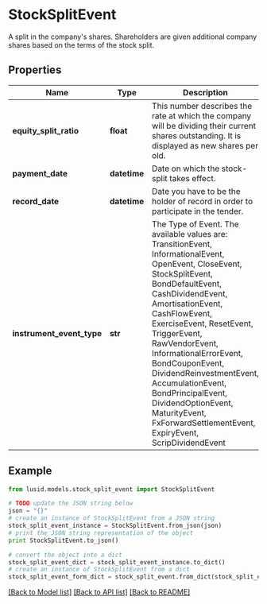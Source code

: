 # StockSplitEvent

A split in the company's shares. Shareholders are given additional company shares based on the terms of the stock split.

## Properties
Name | Type | Description | Notes
------------ | ------------- | ------------- | -------------
**equity_split_ratio** | **float** | This number describes the rate at which the company will be dividing their current shares outstanding. It is displayed as new shares per old. | 
**payment_date** | **datetime** | Date on which the stock-split takes effect. | 
**record_date** | **datetime** | Date you have to be the holder of record in order to participate in the tender. | 
**instrument_event_type** | **str** | The Type of Event. The available values are: TransitionEvent, InformationalEvent, OpenEvent, CloseEvent, StockSplitEvent, BondDefaultEvent, CashDividendEvent, AmortisationEvent, CashFlowEvent, ExerciseEvent, ResetEvent, TriggerEvent, RawVendorEvent, InformationalErrorEvent, BondCouponEvent, DividendReinvestmentEvent, AccumulationEvent, BondPrincipalEvent, DividendOptionEvent, MaturityEvent, FxForwardSettlementEvent, ExpiryEvent, ScripDividendEvent | 

## Example

```python
from lusid.models.stock_split_event import StockSplitEvent

# TODO update the JSON string below
json = "{}"
# create an instance of StockSplitEvent from a JSON string
stock_split_event_instance = StockSplitEvent.from_json(json)
# print the JSON string representation of the object
print StockSplitEvent.to_json()

# convert the object into a dict
stock_split_event_dict = stock_split_event_instance.to_dict()
# create an instance of StockSplitEvent from a dict
stock_split_event_form_dict = stock_split_event.from_dict(stock_split_event_dict)
```
[[Back to Model list]](../README.md#documentation-for-models) [[Back to API list]](../README.md#documentation-for-api-endpoints) [[Back to README]](../README.md)


